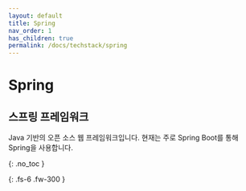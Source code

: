 ```yaml
---
layout: default
title: Spring
nav_order: 1
has_children: true
permalink: /docs/techstack/spring
---
```


# Spring
## 스프링 프레임워크

Java 기반의 오픈 소스 웹 프레임워크입니다. 현재는 주로 Spring Boot를 통해 Spring을 사용합니다.

{: .no_toc }

{: .fs-6 .fw-300 }